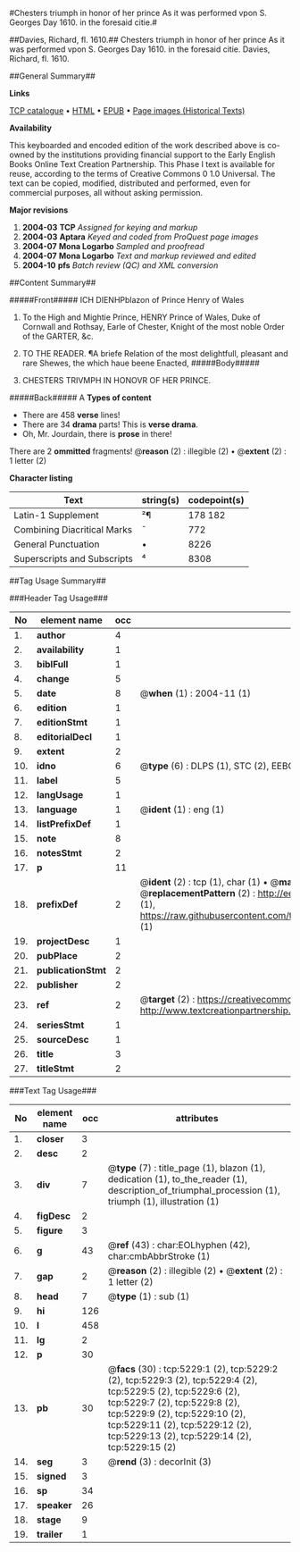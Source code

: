 #Chesters triumph in honor of her prince As it was performed vpon S. Georges Day 1610. in the foresaid citie.#

##Davies, Richard, fl. 1610.##
Chesters triumph in honor of her prince As it was performed vpon S. Georges Day 1610. in the foresaid citie.
Davies, Richard, fl. 1610.

##General Summary##

**Links**

[TCP catalogue](http://www.ota.ox.ac.uk/tcp/)  • 
[HTML](http://tei.it.ox.ac.uk/tcp/Texts-HTML/free/A18/A18589.html)  • 
[EPUB](http://tei.it.ox.ac.uk/tcp/Texts-EPUB/free/A18/A18589.epub) • 
[Page images (Historical Texts)](https://data.historicaltexts.jisc.ac.uk/view?pubId=eebo-99840702e&pageId=eebo-99840702e-5229-1)

**Availability**

This keyboarded and encoded edition of the
	       work described above is co-owned by the institutions
	       providing financial support to the Early English Books
	       Online Text Creation Partnership. This Phase I text is
	       available for reuse, according to the terms of Creative
	       Commons 0 1.0 Universal. The text can be copied,
	       modified, distributed and performed, even for
	       commercial purposes, all without asking permission.

**Major revisions**

1. __2004-03__ __TCP__ *Assigned for keying and markup*
1. __2004-03__ __Aptara__ *Keyed and coded from ProQuest page images*
1. __2004-07__ __Mona Logarbo__ *Sampled and proofread*
1. __2004-07__ __Mona Logarbo__ *Text and markup reviewed and edited*
1. __2004-10__ __pfs__ *Batch review (QC) and XML conversion*

##Content Summary##

#####Front#####
ICH DIENHPblazon of Prince Henry of Wales
1. To the High and Mightie Prince,
HENRY Prince of Wales, Duke of
Cornwall and Rothsay, Earle of Chester,
Knight of the most noble Order
of the GARTER, &c.

1. TO THE READER.
¶A briefe Relation of the most delightfull,
pleasant and rare Shewes, the which
haue beene Enacted, 
#####Body#####

1. CHESTERS TRIVMPH
IN HONOVR OF
HER PRINCE.

#####Back#####
A
**Types of content**

  * There are 458 **verse** lines!
  * There are 34 **drama** parts! This is **verse drama**.
  * Oh, Mr. Jourdain, there is **prose** in there!

There are 2 **ommitted** fragments! 
 @__reason__ (2) : illegible (2)  •  @__extent__ (2) : 1 letter (2)

**Character listing**


|Text|string(s)|codepoint(s)|
|---|---|---|
|Latin-1 Supplement|²¶|178 182|
|Combining             Diacritical Marks|̄|772|
|General Punctuation|•|8226|
|Superscripts             and Subscripts|⁴|8308|

##Tag Usage Summary##

###Header Tag Usage###

|No|element name|occ|attributes|
|---|---|---|---|
|1.|__author__|4||
|2.|__availability__|1||
|3.|__biblFull__|1||
|4.|__change__|5||
|5.|__date__|8| @__when__ (1) : 2004-11 (1)|
|6.|__edition__|1||
|7.|__editionStmt__|1||
|8.|__editorialDecl__|1||
|9.|__extent__|2||
|10.|__idno__|6| @__type__ (6) : DLPS (1), STC (2), EEBO-CITATION (1), PROQUEST (1), VID (1)|
|11.|__label__|5||
|12.|__langUsage__|1||
|13.|__language__|1| @__ident__ (1) : eng (1)|
|14.|__listPrefixDef__|1||
|15.|__note__|8||
|16.|__notesStmt__|2||
|17.|__p__|11||
|18.|__prefixDef__|2| @__ident__ (2) : tcp (1), char (1)  •  @__matchPattern__ (2) : ([0-9\-]+):([0-9IVX]+) (1), (.+) (1)  •  @__replacementPattern__ (2) : http://eebo.chadwyck.com/downloadtiff?vid=$1&page=$2 (1), https://raw.githubusercontent.com/textcreationpartnership/Texts/master/tcpchars.xml#$1 (1)|
|19.|__projectDesc__|1||
|20.|__pubPlace__|2||
|21.|__publicationStmt__|2||
|22.|__publisher__|2||
|23.|__ref__|2| @__target__ (2) : https://creativecommons.org/publicdomain/zero/1.0/ (1), http://www.textcreationpartnership.org/docs/. (1)|
|24.|__seriesStmt__|1||
|25.|__sourceDesc__|1||
|26.|__title__|3||
|27.|__titleStmt__|2||


###Text Tag Usage###

|No|element name|occ|attributes|
|---|---|---|---|
|1.|__closer__|3||
|2.|__desc__|2||
|3.|__div__|7| @__type__ (7) : title_page (1), blazon (1), dedication (1), to_the_reader (1), description_of_triumphal_procession (1), triumph (1), illustration (1)|
|4.|__figDesc__|2||
|5.|__figure__|3||
|6.|__g__|43| @__ref__ (43) : char:EOLhyphen (42), char:cmbAbbrStroke (1)|
|7.|__gap__|2| @__reason__ (2) : illegible (2)  •  @__extent__ (2) : 1 letter (2)|
|8.|__head__|7| @__type__ (1) : sub (1)|
|9.|__hi__|126||
|10.|__l__|458||
|11.|__lg__|2||
|12.|__p__|30||
|13.|__pb__|30| @__facs__ (30) : tcp:5229:1 (2), tcp:5229:2 (2), tcp:5229:3 (2), tcp:5229:4 (2), tcp:5229:5 (2), tcp:5229:6 (2), tcp:5229:7 (2), tcp:5229:8 (2), tcp:5229:9 (2), tcp:5229:10 (2), tcp:5229:11 (2), tcp:5229:12 (2), tcp:5229:13 (2), tcp:5229:14 (2), tcp:5229:15 (2)|
|14.|__seg__|3| @__rend__ (3) : decorInit (3)|
|15.|__signed__|3||
|16.|__sp__|34||
|17.|__speaker__|26||
|18.|__stage__|9||
|19.|__trailer__|1||

